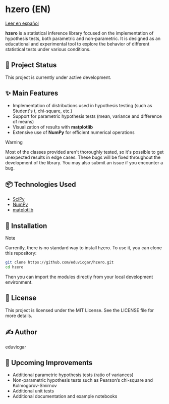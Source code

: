 # hzero (EN)

[Leer en español](docs/README.es.md)

**hzero** is a statistical inference library focused on the implementation of hypothesis tests, both parametric and non-parametric. It is designed as an educational and experimental tool to explore the behavior of different statistical tests under various conditions.

## 🚧 Project Status

This project is currently under active development.

## ✨ Main Features

- Implementation of distributions used in hypothesis testing (such as Student's t, chi-square, etc.)  
- Support for parametric hypothesis tests (mean, variance and difference of means)
- Visualization of results with **matplotlib**  
- Extensive use of **NumPy** for efficient numerical operations  

> [!WARNING]
> Most of the classes provided aren't thoroughly tested, so it's possible to get unexpected results in edge cases.
> These bugs will be fixed throughout the development of the library. You may also submit an issue if you encounter a bug.

## 📦 Technologies Used

- [SciPy](https://scipy.org/)  
- [NumPy](https://numpy.org/)  
- [matplotlib](https://matplotlib.org/)  

## 🔧 Installation

> [!NOTE]  
> Currently, there is no standard way to install hzero. To use it, you can clone this repository:

```bash
git clone https://github.com/eduvicgar/hzero.git  
cd hzero
```

Then you can import the modules directly from your local development environment.

## 📄 License

This project is licensed under the MIT License. See the LICENSE file for more details.

## ✍️ Author

eduvicgar

## 📌 Upcoming Improvements

- Additional parametric hypothesis tests (ratio of variances)  
- Non-parametric hypothesis tests such as Pearson’s chi-square and Kolmogorov-Smirnov  
- Additional unit tests  
- Additional documentation and example notebooks  
